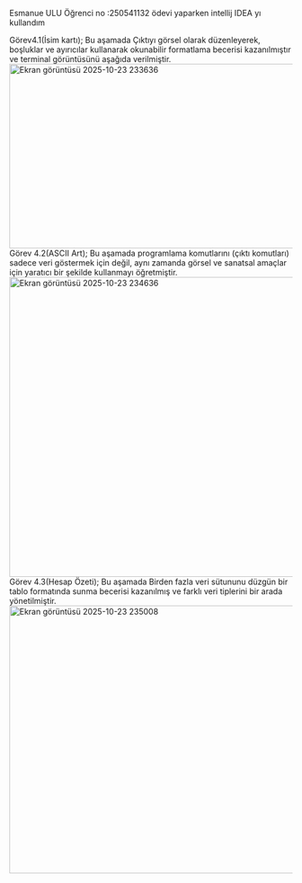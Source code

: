 Esmanue ULU 
 Öğrenci no :250541132
 ödevi yaparken intellij IDEA yı kullandım 

Görev4.1(İsim kartı);
 Bu aşamada Çıktıyı görsel olarak düzenleyerek, boşluklar ve ayırıcılar kullanarak okunabilir formatlama becerisi kazanılmıştır ve terminal görüntüsünü aşağıda verilmiştir.
<img width="1859" height="328" alt="Ekran görüntüsü 2025-10-23 233636" src="https://github.com/user-attachments/assets/4f2bf3f3-49dc-4080-9893-b751cfa63ebd" />
Görev 4.2(ASCII Art);
Bu aşamada programlama komutlarını (çıktı komutları) sadece veri göstermek için değil, aynı zamanda görsel ve sanatsal amaçlar için yaratıcı bir şekilde kullanmayı öğretmiştir.
<img width="1849" height="533" alt="Ekran görüntüsü 2025-10-23 234636" src="https://github.com/user-attachments/assets/827dd516-7795-418b-ac61-069ac15d1e73" />
Görev 4.3(Hesap Özeti);
Bu aşamada Birden fazla veri sütununu düzgün bir tablo formatında sunma becerisi kazanılmış ve farklı veri tiplerini  bir arada yönetilmiştir.
<img width="1867" height="476" alt="Ekran görüntüsü 2025-10-23 235008" src="https://github.com/user-attachments/assets/ad043d1d-d225-48bb-accb-9b818df63b1b" />
